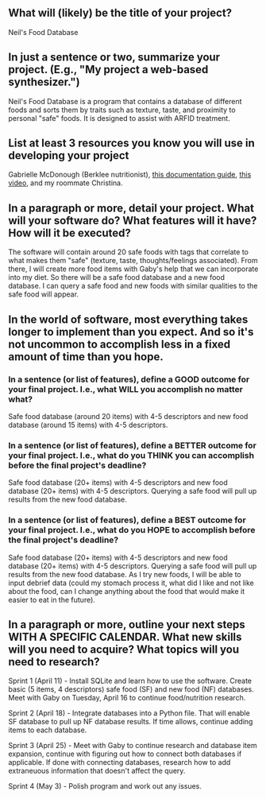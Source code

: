 ## What will (likely) be the title of your project?

Neil's Food Database

## In just a sentence or two, summarize your project. (E.g., "My project a web-based synthesizer.")

Neil's Food Database is a program that contains a database of different foods and sorts them by traits such as texture, taste, and proximity to personal "safe" foods. It is designed to assist with ARFID treatment.

## List at least 3 resources you know you will use in developing your project

Gabrielle McDonough (Berklee nutritionist),
[this documentation guide](https://docs.python.org/3/library/sqlite3.html#), [this video](https://youtu.be/GMHK-0TKRVk?si=kSbIBFjFNWH1sWbu), and my roommate Christina.

## In a paragraph or more, detail your project. What will your software do? What features will it have? How will it be executed?

The software will contain around 20 safe foods with tags that correlate to what makes them "safe" (texture, taste, thoughts/feelings associated). From there, I will create more food items with Gaby's help that we can incorporate into my diet. So there will be a safe food database and a new food database. I can query a safe food and new foods with similar qualities to the safe food will appear. 

## In the world of software, most everything takes longer to implement than you expect. And so it's not uncommon to accomplish less in a fixed amount of time than you hope.
### In a sentence (or list of features), define a GOOD outcome for your final project. I.e., what WILL you accomplish no matter what?

Safe food database (around 20 items) with 4-5 descriptors and new food database (around 15 items) with 4-5 descriptors.

### In a sentence (or list of features), define a BETTER outcome for your final project. I.e., what do you THINK you can accomplish before the final project's deadline?

Safe food database (20+ items) with 4-5 descriptors and new food database (20+ items) with 4-5 descriptors. Querying a safe food will pull up results from the new food database.

### In a sentence (or list of features), define a BEST outcome for your final project. I.e., what do you HOPE to accomplish before the final project's deadline?

Safe food database (20+ items) with 4-5 descriptors and new food database (20+ items) with 4-5 descriptors. Querying a safe food will pull up results from the new food database. As I try new foods, I will be able to input debrief data (could my stomach process it, what did I like and not like about the food, can I change anything about the food that would make it easier to eat in the future).

## In a paragraph or more, outline your next steps WITH A SPECIFIC CALENDAR. What new skills will you need to acquire? What topics will you need to research?

Sprint 1 (April 11) - Install SQLite and learn how to use the software. Create basic (5 items, 4 descriptors) safe food (SF) and new food (NF) databases. Meet with Gaby on Tuesday, April 16 to continue food/nutrition research.

Sprint 2 (April 18) - Integrate databases into a Python file. That will enable SF database to pull up NF database results. If time allows, continue adding items to each database. 

Sprint 3 (April 25) - Meet with Gaby to continue research and database item expansion, continue with figuring out how to connect both databases if applicable. If done with connecting databases, research how to add extraneuous information that doesn't affect the query.

Sprint 4 (May 3) - Polish program and work out any issues.